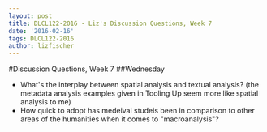 ```yaml
---
layout: post
title: DLCL122-2016 - Liz's Discussion Questions, Week 7
date: '2016-02-16'
tags: DLCL122-2016
author: lizfischer
---
```


#Discussion Questions, Week 7
##Wednesday
* What's the interplay between spatial analysis and textual analysis? (the metadata analysis examples given in Tooling Up seem more like spatial analysis to me)
* How quick to adopt has medeival studeis been in comparison to other areas of the humanities when it comes to "macroanalysis"? 
